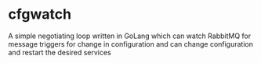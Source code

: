 # cfgwatch
A simple negotiating loop written in GoLang which can watch RabbitMQ for message triggers for change in configuration and can change configuration and restart the desired services
